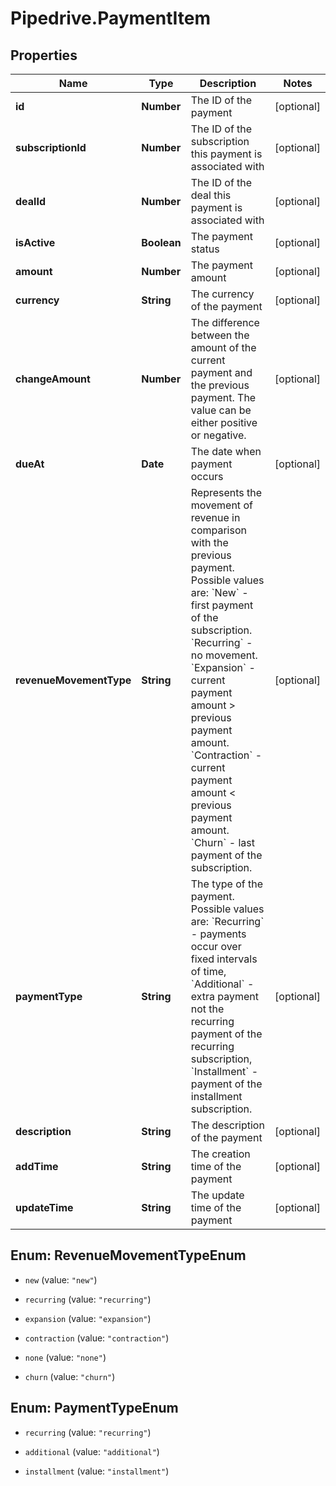 # Pipedrive.PaymentItem

## Properties

Name | Type | Description | Notes
------------ | ------------- | ------------- | -------------
**id** | **Number** | The ID of the payment | [optional] 
**subscriptionId** | **Number** | The ID of the subscription this payment is associated with | [optional] 
**dealId** | **Number** | The ID of the deal this payment is associated with | [optional] 
**isActive** | **Boolean** | The payment status | [optional] 
**amount** | **Number** | The payment amount | [optional] 
**currency** | **String** | The currency of the payment | [optional] 
**changeAmount** | **Number** | The difference between the amount of the current payment and the previous payment. The value can be either positive or negative. | [optional] 
**dueAt** | **Date** | The date when payment occurs | [optional] 
**revenueMovementType** | **String** | Represents the movement of revenue in comparison with the previous payment. Possible values are: &#x60;New&#x60; - first payment of the subscription. &#x60;Recurring&#x60; - no movement. &#x60;Expansion&#x60; - current payment amount &gt; previous payment amount. &#x60;Contraction&#x60; - current payment amount &lt; previous payment amount. &#x60;Churn&#x60; - last payment of the subscription. | [optional] 
**paymentType** | **String** | The type of the payment. Possible values are: &#x60;Recurring&#x60; - payments occur over fixed intervals of time, &#x60;Additional&#x60; - extra payment not the recurring payment of the recurring subscription, &#x60;Installment&#x60; - payment of the installment subscription. | [optional] 
**description** | **String** | The description of the payment | [optional] 
**addTime** | **String** | The creation time of the payment | [optional] 
**updateTime** | **String** | The update time of the payment | [optional] 



## Enum: RevenueMovementTypeEnum


* `new` (value: `"new"`)

* `recurring` (value: `"recurring"`)

* `expansion` (value: `"expansion"`)

* `contraction` (value: `"contraction"`)

* `none` (value: `"none"`)

* `churn` (value: `"churn"`)





## Enum: PaymentTypeEnum


* `recurring` (value: `"recurring"`)

* `additional` (value: `"additional"`)

* `installment` (value: `"installment"`)




